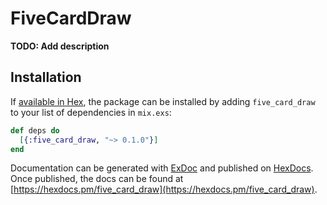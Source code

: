 # FiveCardDraw

**TODO: Add description**

## Installation

If [available in Hex](https://hex.pm/docs/publish), the package can be installed
by adding `five_card_draw` to your list of dependencies in `mix.exs`:

```elixir
def deps do
  [{:five_card_draw, "~> 0.1.0"}]
end
```

Documentation can be generated with [ExDoc](https://github.com/elixir-lang/ex_doc)
and published on [HexDocs](https://hexdocs.pm). Once published, the docs can
be found at [https://hexdocs.pm/five_card_draw](https://hexdocs.pm/five_card_draw).

